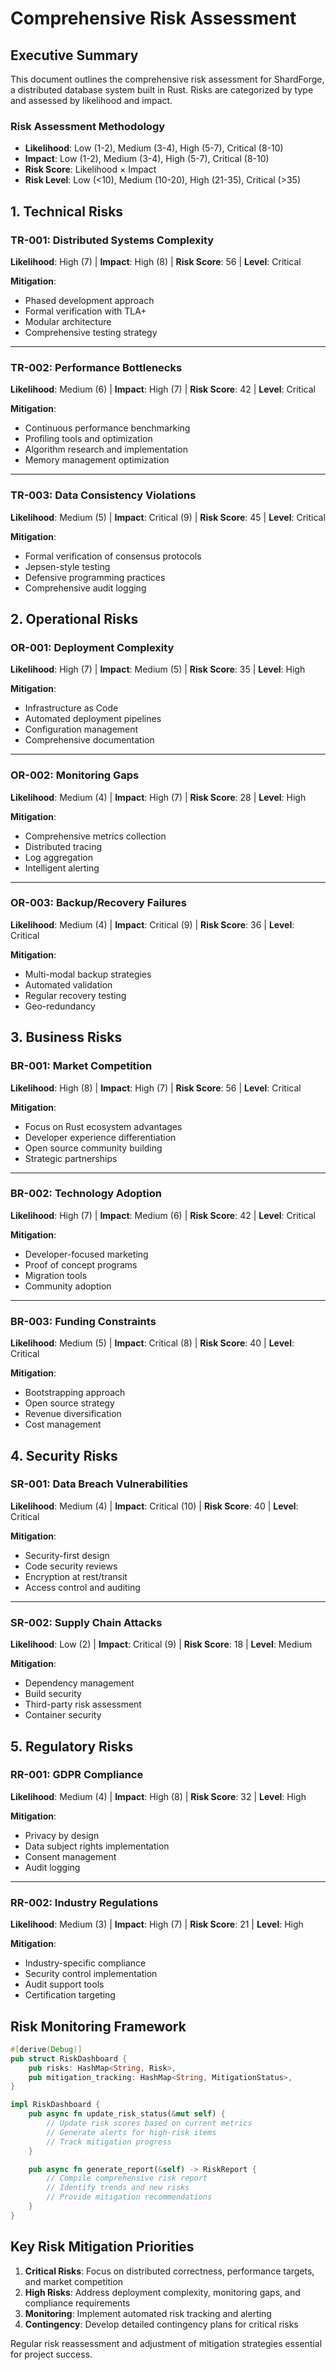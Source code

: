 # Comprehensive Risk Assessment

## Executive Summary

This document outlines the comprehensive risk assessment for ShardForge, a distributed database system built in Rust. Risks are categorized by type and assessed by likelihood and impact.

### Risk Assessment Methodology

- **Likelihood**: Low (1-2), Medium (3-4), High (5-7), Critical (8-10)
- **Impact**: Low (1-2), Medium (3-4), High (5-7), Critical (8-10)
- **Risk Score**: Likelihood × Impact
- **Risk Level**: Low (<10), Medium (10-20), High (21-35), Critical (>35)

## 1. Technical Risks

### TR-001: Distributed Systems Complexity

**Likelihood**: High (7) | **Impact**: High (8) | **Risk Score**: 56 | **Level**: Critical

**Mitigation**:

- Phased development approach
- Formal verification with TLA+
- Modular architecture
- Comprehensive testing strategy

---

### TR-002: Performance Bottlenecks

**Likelihood**: Medium (6) | **Impact**: High (7) | **Risk Score**: 42 | **Level**: Critical

**Mitigation**:

- Continuous performance benchmarking
- Profiling tools and optimization
- Algorithm research and implementation
- Memory management optimization

---

### TR-003: Data Consistency Violations

**Likelihood**: Medium (5) | **Impact**: Critical (9) | **Risk Score**: 45 | **Level**: Critical

**Mitigation**:

- Formal verification of consensus protocols
- Jepsen-style testing
- Defensive programming practices
- Comprehensive audit logging

## 2. Operational Risks

### OR-001: Deployment Complexity

**Likelihood**: High (7) | **Impact**: Medium (5) | **Risk Score**: 35 | **Level**: High

**Mitigation**:

- Infrastructure as Code
- Automated deployment pipelines
- Configuration management
- Comprehensive documentation

---

### OR-002: Monitoring Gaps

**Likelihood**: Medium (4) | **Impact**: High (7) | **Risk Score**: 28 | **Level**: High

**Mitigation**:

- Comprehensive metrics collection
- Distributed tracing
- Log aggregation
- Intelligent alerting

---

### OR-003: Backup/Recovery Failures

**Likelihood**: Medium (4) | **Impact**: Critical (9) | **Risk Score**: 36 | **Level**: Critical

**Mitigation**:

- Multi-modal backup strategies
- Automated validation
- Regular recovery testing
- Geo-redundancy

## 3. Business Risks

### BR-001: Market Competition

**Likelihood**: High (8) | **Impact**: High (7) | **Risk Score**: 56 | **Level**: Critical

**Mitigation**:

- Focus on Rust ecosystem advantages
- Developer experience differentiation
- Open source community building
- Strategic partnerships

---

### BR-002: Technology Adoption

**Likelihood**: High (7) | **Impact**: Medium (6) | **Risk Score**: 42 | **Level**: Critical

**Mitigation**:

- Developer-focused marketing
- Proof of concept programs
- Migration tools
- Community adoption

---

### BR-003: Funding Constraints

**Likelihood**: Medium (5) | **Impact**: Critical (8) | **Risk Score**: 40 | **Level**: Critical

**Mitigation**:

- Bootstrapping approach
- Open source strategy
- Revenue diversification
- Cost management

## 4. Security Risks

### SR-001: Data Breach Vulnerabilities

**Likelihood**: Medium (4) | **Impact**: Critical (10) | **Risk Score**: 40 | **Level**: Critical

**Mitigation**:

- Security-first design
- Code security reviews
- Encryption at rest/transit
- Access control and auditing

---

### SR-002: Supply Chain Attacks

**Likelihood**: Low (2) | **Impact**: Critical (9) | **Risk Score**: 18 | **Level**: Medium

**Mitigation**:

- Dependency management
- Build security
- Third-party risk assessment
- Container security

## 5. Regulatory Risks

### RR-001: GDPR Compliance

**Likelihood**: Medium (4) | **Impact**: High (8) | **Risk Score**: 32 | **Level**: High

**Mitigation**:

- Privacy by design
- Data subject rights implementation
- Consent management
- Audit logging

---

### RR-002: Industry Regulations

**Likelihood**: Medium (3) | **Impact**: High (7) | **Risk Score**: 21 | **Level**: High

**Mitigation**:

- Industry-specific compliance
- Security control implementation
- Audit support tools
- Certification targeting

## Risk Monitoring Framework

```rust
#[derive(Debug)]
pub struct RiskDashboard {
    pub risks: HashMap<String, Risk>,
    pub mitigation_tracking: HashMap<String, MitigationStatus>,
}

impl RiskDashboard {
    pub async fn update_risk_status(&mut self) {
        // Update risk scores based on current metrics
        // Generate alerts for high-risk items
        // Track mitigation progress
    }

    pub async fn generate_report(&self) -> RiskReport {
        // Compile comprehensive risk report
        // Identify trends and new risks
        // Provide mitigation recommendations
    }
}
```

## Key Risk Mitigation Priorities

1. **Critical Risks**: Focus on distributed correctness, performance targets, and market competition
2. **High Risks**: Address deployment complexity, monitoring gaps, and compliance requirements
3. **Monitoring**: Implement automated risk tracking and alerting
4. **Contingency**: Develop detailed contingency plans for critical risks

Regular risk reassessment and adjustment of mitigation strategies essential for project success.

